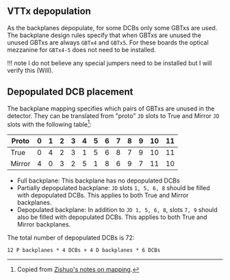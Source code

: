 ## VTTx depopulation

As the backplanes depopulate, for some DCBs only some GBTxs are used. The
backplane design rules specify that when GBTxs are unused the unused GBTxs are
always `GBTx4` and `GBTx5`.  For these boards the optical mezzanine for `GBTx4-5`
does not need to be installed.

!!! note
    I do not believe any special jumpers need to be installed but I will verify
    this (Will).


## Depopulated DCB placement
The backplane mapping specifies which pairs of GBTxs are unused in the
detector. They can be translated from "proto" `JD` slots to True and Mirror `JD`
slots with the following table[^1]:

| Proto  | 0 | 1 | 2 | 3 | 4 | 5 | 6 | 7 | 8 | 9 | 10 | 11 |
|--------|---|---|---|---|---|---|---|---|---|---|----|----|
| True   | 0 | 4 | 2 | 3 | 1 | 5 | 6 | 8 | 7 | 9 | 10 | 11 |
| Mirror | 4 | 0 | 3 | 2 | 5 | 1 | 8 | 6 | 9 | 7 | 11 | 10 |


[^1]: Copied from [Zishuo's notes on mapping](https://github.com/ZishuoYang/UT-Backplane-mapping/issues/52).


- Full backplane: This backplane has no depopulated DCBs
- Partially depopulated backplane: `JD` slots `1, 5, 6, 8` should be filled
  with depopulated DCBs. This applies to both True and Mirror backplanes.
- Depopulated backplane: In addition to `JD 1, 5, 6, 8`, slots `7, 9` should
  also be filled with depopulated DCBs.  This applies to both True and Mirror
  backplanes.

The total number of depopulated DCBs is 72:
```
12 P backplanes * 4 DCBs + 4 D backplanes * 6 DCBs
```
